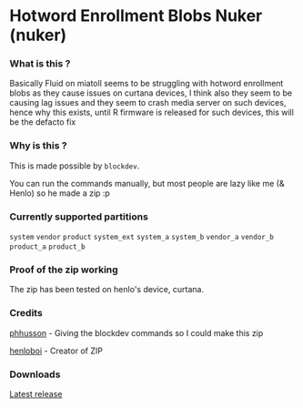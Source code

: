 # Hotword Enrollment Blobs Nuker (nuker) #



### What is this ? ###

Basically Fluid on miatoll seems to be struggling with hotword enrollment blobs as they cause issues on curtana devices, I think also they seem to be causing lag issues and they seem to crash media server on such devices, hence why this exists, until R firmware is released for such devices, this will be the defacto fix 

### Why is this ? ###

This is made possible by ```blockdev```. 

You can run the commands manually, but most people are lazy like me (& Henlo) so he made a zip :p 

### Currently supported partitions ###

```system``` ```vendor``` ```product``` ```system_ext``` ```system_a``` ```system_b``` ```vendor_a``` ```vendor_b``` ```product_a``` ```product_b```

### Proof of the zip working ###

The zip has been tested on henlo's device, curtana.

### Credits ###

 [phhusson](https://github.com/phhusson) - Giving the blockdev commands so I could make this zip
 
 [henloboi](https://github.com/JamieHoSzeYui) - Creator of ZIP
 
### Downloads ###

[Latest release](https://github.com/Ramisky/hotword-nuker/releases/tag/nuker)


